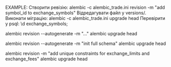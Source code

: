 EXAMPLE:
Створити ревізію:
alembic -c alembic_trade.ini revision -m "add symbol_id to exchange_symbols"
Відредагувати файл у versions/.
Виконати міграцію:
alembic -c alembic_trade.ini upgrade head
Перевірити у psql:
\d exchange_symbols;


alembic revision --autogenerate -m "..."
alembic upgrade head


alembic revision --autogenerate -m "init full schema"
alembic upgrade head

alembic revision -m "add unique constraints for exchange_limits and exchange_fees"
alembic upgrade head
